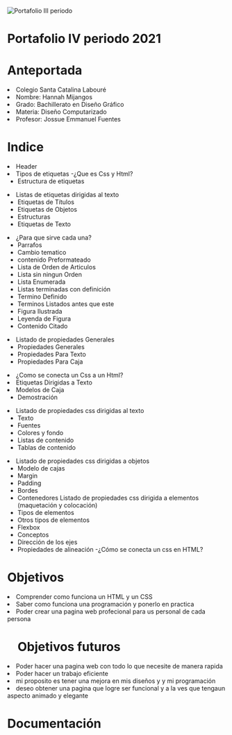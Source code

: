![Portafolio III periodo]([img]https://i.imgur.com/JfdIyJT.png[/img])
<h1>Portafolio IV periodo 2021</h1>
    
   <h1>Anteportada</h1>
<li>Colegio Santa Catalina Labouré</li>
<li>Nombre: Hannah Mijangos</li>
<li>Grado: Bachillerato en Diseño Gráfico</li>
<li>Materia: Diseño Computarizado</li>
<li>Profesor: Jossue Emmanuel Fuentes</li>

<h1>Indice</h1>
<LI>Header</LI>
<li>Tipos de etiquetas -¿Que es Css y Html?
<Ul><li>Estructura de etiquetas
</li></Ul> </li>

<li>Listas de etiquetas dirigidas al texto
<ul><li>Etiquetas de Títulos</li>
<li>Etiquetas de Objetos</li>
<li>Estructuras</li>
<li>Etiquetas de Texto</li></ul>
</li>

<li>¿Para que sirve cada una?
<ul><li>Parrafos</li>
<li>Cambio tematico</li>
<li>contenido Preformateado</li>
<li>Lista de Orden de Articulos</li>
<li>Lista sin ningun Orden</li>
<li>Lista Enumerada</li>
<li>Listas terminadas con definición</li>
<li>Termino Definido</li>
<li>Terminos Listados antes que este</li>
<li>Figura Ilustrada</li>
<li>Leyenda de Figura</li>
<li>Contenido Citado</ul>
</li>

<li>Listado de propiedades Generales
<ul><li>Propiedades Generales</li>
<li>Propiedades Para Texto</li>
<li>Propiedades Para Caja</li></ul>
</li>

<li>¿Como se conecta un Css a un Html?</li>
<li>Etiquetas Dirigidas a Texto</li>
<li>Modelos de Caja
<ul><li>Demostración</li></ul>
</li>
<li>Listado de propiedades css dirigidas al texto
<ul><li>Texto
<li>Fuentes
<li>Colores y fondo</li>
<li>Listas de contenido</li>
<li>Tablas de contenido</li></ul>
</li>
<li>Listado de propiedades css dirigidas a objetos
<ul><li>Modelo de cajas</li>
<li>Margin</li>
<li>Padding</li>
<li>Bordes</li>
<li>Contenedores Listado de propiedades css dirigida a elementos (maquetación y colocación)</li>
<li>Tipos de elementos</li>
<li>Otros tipos de elementos</li>
<li>Flexbox</li>
<li>Conceptos</li>
<li>Dirección de los ejes</li>
<li>Propiedades de alineación -¿Cómo se conecta un css en HTML?</li></ul>
</li>
</ol>



<h1>Objetivos</h1>
<li>Comprender como funciona un HTML y un CSS</li>
<li>Saber como funciona una programación y ponerlo en practica
</li>
<li>Poder  crear una pagina web profecional para us personal de cada persona</li>


<ul><h1>Objetivos futuros</h1></ul>
<li>Poder hacer una pagina web con todo lo que necesite de manera rapida </li>
<li>Poder hacer un trabajo eficiente</li>
<li>mi proposito es tener una mejora en mis diseños y y mi programación</li>
<li>deseo obtener una pagina que logre ser funcional y a la ves que tengaun aspecto animado y elegante</li>

<h1>Documentación</h1>

